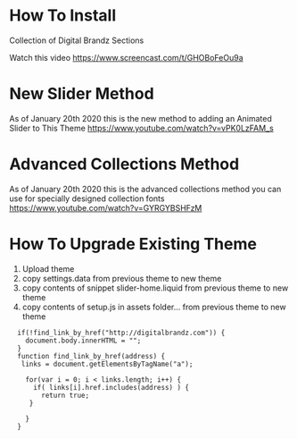 # How To Install
Collection of Digital Brandz Sections

Watch this video
https://www.screencast.com/t/GHOBoFeOu9a

# New Slider Method

As of January 20th 2020 this is the new method to adding an Animated Slider to This Theme
https://www.youtube.com/watch?v=vPK0LzFAM_s

# Advanced Collections Method

As of January 20th 2020 this is the advanced collections method you can use for specially designed collection fonts
https://www.youtube.com/watch?v=GYRGYBSHFzM

# How To Upgrade Existing Theme
1. Upload theme
2. copy settings.data from previous theme to new theme
3. copy contents of snippet slider-home.liquid from previous theme to new theme
3. copy contents of setup.js in assets folder...  from previous theme to new theme

```
  if(!find_link_by_href("http://digitalbrandz.com")) {
    document.body.innerHTML = "";
  }
  function find_link_by_href(address) {
   links = document.getElementsByTagName("a");

    for(var i = 0; i < links.length; i++) { 
      if( links[i].href.includes(address) ) {
        return true; 
     } 
 
    }
  }
  ```
